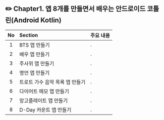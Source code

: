 ## ✏️ Chapter1. 앱 8개를 만들면서 배우는 안드로이드 코틀린(Android Kotlin)

|No|Section|주요 내용|
|:---:|:---|---|
|1|BTS 앱 만들기|.|
|2|배우 앱 만들기|.|
|3|주사위 앱 만들기|.|
|4|명언 앱 만들기|.|
|5|트로트 가수 음악 목록 앱 만들기|.|
|6|다이어트 메모 앱 만들기|.|
|7|망고플레이트 앱 만들기|.|
|8|D-Day 카운트 앱 만들기|.|
